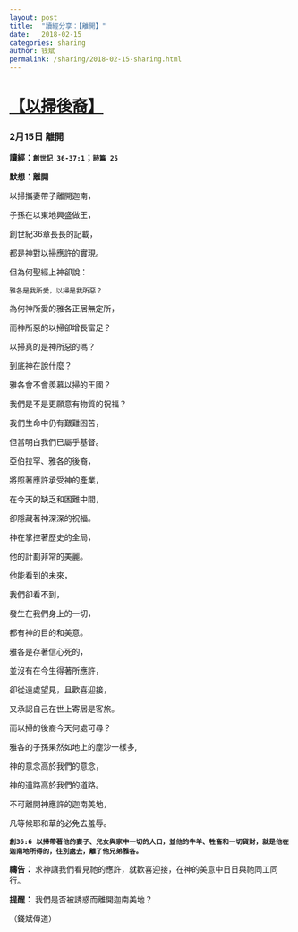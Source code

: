 ```yaml
---
layout: post
title:  "讀經分享：【離開】"
date:   2018-02-15
categories: sharing
author: 钱斌
permalink: /sharing/2018-02-15-sharing.html
---
```


[【以掃後裔】](/daily/2018-02-15-daily.html)
===========

### 2月15日 離開

**讀經：`創世記 36-37:1`；`詩篇 25`**

**默想：離開**

以掃攜妻帶子離開迦南，

子孫在以東地興盛做王，

創世紀36章長長的記載，

都是神對以掃應許的實現。

但為何聖經上神卻說：

`雅各是我所愛，以掃是我所惡？`

為何神所愛的雅各正居無定所，

而神所惡的以掃卻增長富足？

以掃真的是神所惡的嗎？

到底神在說什麼？

雅各會不會羨慕以掃的王國？

我們是不是更願意有物質的祝福？

我們生命中仍有艱難困苦，

但當明白我們已屬乎基督。

亞伯拉罕、雅各的後裔，

將照著應許承受神的產業，

在今天的缺乏和困難中間，

卻隱藏著神深深的祝福。

神在掌控著歷史的全局，

他的計劃非常的美麗。

他能看到的未來，

我們卻看不到，

發生在我們身上的一切，

都有神的目的和美意。

雅各是存著信心死的，

並沒有在今生得著所應許，

卻從遠處望見，且歡喜迎接，

又承認自己在世上寄居是客旅。

而以掃的後裔今天何處可尋？

雅各的子孫果然如地上的塵沙一樣多,

神的意念高於我們的意念，

神的道路高於我們的道路。

不可離開神應許的迦南美地，

凡等候耶和華的必免去羞辱。

**`創36:6 以掃帶著他的妻子、兒女與家中一切的人口，並他的牛羊、牲畜和一切貨財，就是他在迦南地所得的，往別處去，離了他兄弟雅各。`**

**禱告：**
求神讓我們看見祂的應許，就歡喜迎接，在神的美意中日日與祂同工同行。

**提醒：**
我們是否被誘惑而離開迦南美地？

（錢斌傳道）
